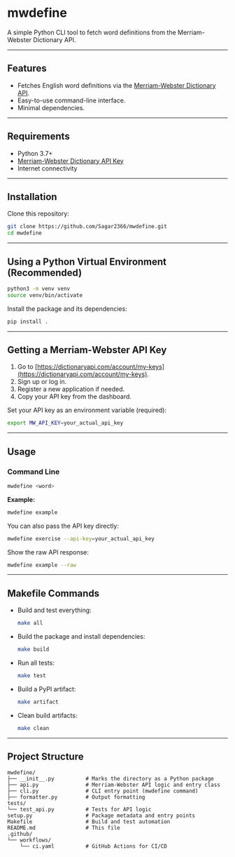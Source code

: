 # mwdefine

A simple Python CLI tool to fetch word definitions from the Merriam-Webster Dictionary API.

---

## Features

- Fetches English word definitions via the [Merriam-Webster Dictionary API](https://dictionaryapi.com/).
- Easy-to-use command-line interface.
- Minimal dependencies.

---

## Requirements

- Python 3.7+
- [Merriam-Webster Dictionary API Key](https://dictionaryapi.com/account/my-keys)
- Internet connectivity

---

## Installation

Clone this repository:

```sh
git clone https://github.com/Sagar2366/mwdefine.git
cd mwdefine
```

---

## Using a Python Virtual Environment (Recommended)

```sh
python3 -m venv venv
source venv/bin/activate
```

Install the package and its dependencies:

```sh
pip install .
```

---

## Getting a Merriam-Webster API Key

1. Go to [https://dictionaryapi.com/account/my-keys](https://dictionaryapi.com/account/my-keys).
2. Sign up or log in.
3. Register a new application if needed.
4. Copy your API key from the dashboard.

Set your API key as an environment variable (required):

```sh
export MW_API_KEY=your_actual_api_key
```

---

## Usage

### Command Line

```sh
mwdefine <word>
```

**Example:**

```sh
mwdefine example
```

You can also pass the API key directly:

```sh
mwdefine exercise --api-key=your_actual_api_key
```

Show the raw API response:

```sh
mwdefine example --raw
```

---

## Makefile Commands

- Build and test everything:

  ```sh
  make all
  ```

- Build the package and install dependencies:

  ```sh
  make build
  ```

- Run all tests:

  ```sh
  make test
  ```

- Build a PyPI artifact:

  ```sh
  make artifact
  ```

- Clean build artifacts:

  ```sh
  make clean
  ```

---

## Project Structure

```plaintext
mwdefine/
├── __init__.py          # Marks the directory as a Python package
├── api.py               # Merriam-Webster API logic and entry class
├── cli.py               # CLI entry point (mwdefine command)
├── formatter.py         # Output formatting
tests/
└── test_api.py          # Tests for API logic
setup.py                 # Package metadata and entry points
Makefile                 # Build and test automation
README.md                # This file
.github/
└── workflows/
    └── ci.yaml          # GitHub Actions for CI/CD
```
